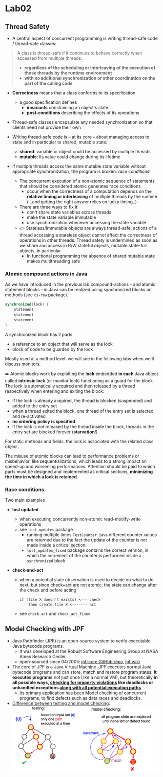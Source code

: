 # Lab02

## Thread Safety

- A central aspect of concurrent programming is writing thread-safe code / thread-safe classes:

> A class is thread-safe if it continues to behave correctly when accessed from multiple threads:
>
> - **regardless of the scheduling or interleaving of the execution of those threads by the runtime environment**
> - **with no additional synchronization or other coordination on the part of the calling code**
>

- **Correctness** means that a class conforms to its specification
  - a good specification defines
    - **invariants** constraining an object's state
    - **post-conditions** describing the effects of its operations
- Thread-safe classes encapsulate any needed synchronization so
that clients need not provide their own

- Writing thread-safe code is – at its core – about managing access to
state and in particular to shared, mutable state:
  - **shared**: variable or object could be accessed by multiple threads
  - **mutable**: its value could change during its lifetime

- if multiple threads access the same mutable state variable without appropriate synchronization, the program is broken: _race conditions_!
  - The concurrent execution of a non-atomic sequence of statements that should be considered atomic generates race conditions
    - occur when the correctness of a computation depends on the **relative timing or interleaving** of multiple threads by the runtime (...and getting the right answer relies on lucky timing..)
  - There are three ways to fix it:
    - don't share state variables across threads
    - make the state variable immutable
    - use synchronization whenever accessing the state variable
  - :point_right: Stateless/Immutable objects are always thread-safe: actions of a thread accessing a stateless object cannot affect the correctness of operations in other threads. Thread safety is undermined as soon as we share and access in R/W stateful objects, mutable state-full objects, in particular
    - In functional programming the absence of shared mutable state makes multithreading safe

### Atomic compound actions in Java

As we have introduced in the previous lab compound-actions - and atomic statement blocks - in Java can be realized using synchronized blocks or methods (see `cs-raw` package).

```java
synchronized(lock) { 
    statement
    statement
    statement
}
```

A synchronized block has 2 parts:

- a reference to an object that will serve as the lock
- block of code to be guarded by the lock

Mostly used at a method level: we will see in the following labs when we'll discuss monitors.

:arrow_right: Atomic blocks work by exploiting the **lock** embedded **in each** Java object called **intrinsic lock** (or monitor lock) functioning as a guard for the block.
The lock is automatically acquired and then released by a thread
respectively when entering and exiting the block:

- if the lock is already acquired, the thread is blocked (suspended) and added to the entry set
- when a thread exited the block, one thread of the entry set is selected and re-activated
- **no ordering policy is specified**
- if the lock is not released by the thread inside the block, threads in the entry set are blocked forever (**starvation**!)

For static methods and fields, the lock is associated with the related class object.

The misuse of atomic blocks can lead to performance problems or misbehavior, like sequentializations, which leads to a strong impact on speed-up and worsening performances.
Attention should be paid to which parts must be designed and implemented as critical sections, **minimizing the time in which a lock is retained**.

### Race conditions

Two main examples

- **lost updated**
  - when executing concurrently non-atomic read-modify-write operations
  - see `lost_updates` package
    - running multiple times `TestCounter.java` different counter values are returned due to the fact the update of the counter is not made inside a critical section
    - `lost_updates_fixed` package contains the correct version, in which the increment of the counter is performed inside a `synchronized` block

- **check-and-act**
  - when a potential state observation is used to decide on what to do next, but since check+act are not atomic, the state can change after the check and before acting
    ```
    if (file X doesn't exists) <--- check
        then create file X <------- act
    ```
  - see `check_act` and `check_act_fixed`

## Model Checking with JPF

- Java Pathfinder (JPF) is an open-source system to verify executable Java bytecode programs.
  - It was developed at the Robust Software Engineering Group at NASA Ames Research Center
  - open-sourced since 04/2005: [jpf-core GitHub repo](https://github.com/javapathfinder/jpf-core), [jpf wiki](https://github.com/javapathfinder/jpf-core/wiki)
- The core of JPF is a Java Virtual Machine. JPF executes normal Java bytecode programs and can store, match and restore program states. **It executes programs** not just once (like a normal VM), but theoretically **in all possible ways, <ins>checking for property violations</ins> like deadlocks or unhandled exceptions <ins>along with all potential execution paths</ins>**.
  - Its primary application has been Model checking of concurrent programs, to find defects such as data races and deadlocks.
- <ins>Difference between testing and model checking</ins>:
  ![testing vs model-checking](../../../../../../res/lab02/testing-vs-model-checking.png)

<!--

- Una classe si dice _thread-safe_ se è stata pensata e concepita per funzionare correttamente in contesti multithreaded
  - ci permette di incapsulare la responsabilità della correttezza del codice se mandato in esecuzione su più thread e solleva la responsabilità del client che deve usarlo
- se stiamo parlando di oggetti che non hanno stato o lo stato è immutabile, allora possono essere condivisi da più thread e non ci dobbiamo preoccupare della thread-safety
  - nella programmazione funzionale non ci saranno problemi di corretteza
- l'attenzione si pone quando c'è uno stato condiviso
  - è sufficiente che l'oggetto esponga dei metodi pubblici che permettono la modifica
  - laddove non ci proteggiamo => race condition

Race conditions

2 famiglie:
- lost updates: due thread che incrementano lo stesso contatore
- check-and-act: errore molto frequente

- ogni oggeetto java ha un intrinsec lock
  ```java
  synchronized(lock) {
      statement 
      statement
      statement
  }
  ```

...

## Lost Updates
- più alto è il valore, più è alta la probabilità che via sia interleaving

MAI PRENDERE IL LOCK SU COMPONENTI ATTIVI :)
-->